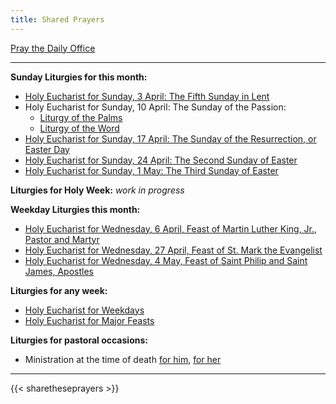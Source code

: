```yaml
---
title: Shared Prayers
---
```


[Pray the Daily Office](daily/)

-------------


**Sunday Liturgies for this month:**
- [Holy Eucharist for Sunday, 3 April: The Fifth Sunday in Lent](archive/2022/fifth-sunday-in-lent/)
- Holy Eucharist for Sunday, 10 April: The Sunday of the Passion:
    - [Liturgy of the Palms](archive/2022/palm-sunday-liturgy-of-the-palms/)
	- [Liturgy of the Word](archive/2022/palm-sunday-liturgy-of-the-word/)
- [Holy Eucharist for Sunday, 17 April: The Sunday of the Resurrection, or Easter Day](archive/2022/easter-day-principal-service/)
- [Holy Eucharist for Sunday, 24 April: The Second Sunday of Easter](archive/2022/second-sunday-of-easter/)
- [Holy Eucharist for Sunday, 1 May: The Third Sunday of Easter](archive/2022/third-sunday-of-easter/)

**Liturgies for Holy Week:**
_work in progress_

**Weekday Liturgies this month:**
- [Holy Eucharist for Wednesday, 6 April, Feast of Martin Luther King, Jr., Pastor and Martyr](archive/2022/lff2018-martin-luther-king)
- [Holy Eucharist for Wednesday, 27 April, Feast of St. Mark the Evangelist](archive/2022/lff2018-saint-mark-the-evangelist/)
- [Holy Eucharist for Wednesday, 4 May, Feast of Saint Philip and Saint James, Apostles](archive/2022/lff2018-apostles-saint-philip-and-saint-james/)

**Liturgies for any week:**
- [Holy Eucharist for Weekdays](archive/he-covid-weekday)
- [Holy Eucharist for Major Feasts](archive/he-covid-feasts)

**Liturgies for pastoral occasions:**
- Ministration at the time of death [for him](archive/occasions/atdeath-m), [for her](archive/occasions/atdeath-f)
------------

{{< sharetheseprayers >}}
